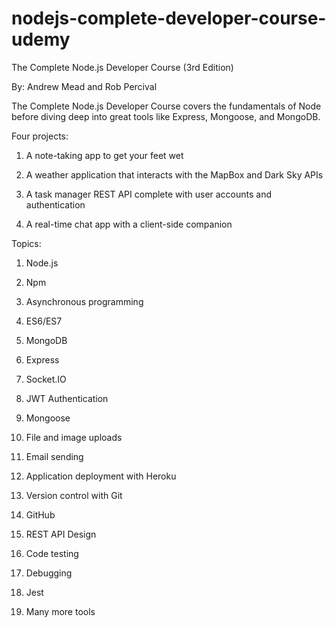 # nodejs-complete-developer-course-udemy

The Complete Node.js Developer Course (3rd Edition) 

By: Andrew Mead and Rob Percival

The Complete Node.js Developer Course covers the fundamentals of Node before diving deep into great tools like Express, Mongoose, and MongoDB.


Four projects:

1. A note-taking app to get your feet wet

2. A weather application that interacts with the MapBox and Dark Sky APIs

3. A task manager REST API complete with user accounts and authentication

4. A real-time chat app with a client-side companion

Topics:

1. Node.js

2. Npm

3. Asynchronous programming

4. ES6/ES7

5. MongoDB

6. Express

7. Socket.IO

8. JWT Authentication

9. Mongoose

10. File and image uploads

11. Email sending

12. Application deployment with Heroku

13. Version control with Git

14. GitHub

15. REST API Design

16. Code testing

17. Debugging

18. Jest

19. Many more tools

